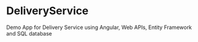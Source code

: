 # DeliveryService
Demo App for Delivery Service using Angular, Web APIs, Entity Framework and SQL database
